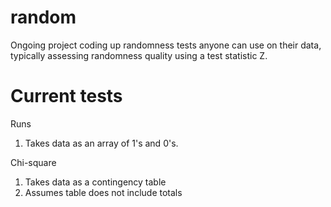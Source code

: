 # random
Ongoing project coding up randomness tests anyone can use on their data, typically assessing randomness quality using a test statistic Z. 


# Current tests

Runs 
1. Takes data as an array of 1's and 0's. 


Chi-square 
1. Takes data as a contingency table
2. Assumes table does not include totals
